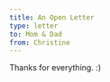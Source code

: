 ```yaml
---
title: An Open Letter
type: letter
to: Mom & Dad
from: Christine
---
```


Thanks for everything. :)
